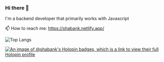 ### Hi there 👋

I'm a backend developer that primarily works with Javascript

📫 How to reach me: https://shabank.netlify.app/

![Top Langs](https://github-readme-stats.vercel.app/api/top-langs/?username=ShabanK&layout=compact)

[![An image of @shabank's Holopin badges, which is a link to view their full Holopin profile](https://holopin.me/shabank)](https://holopin.io/@shabank)

